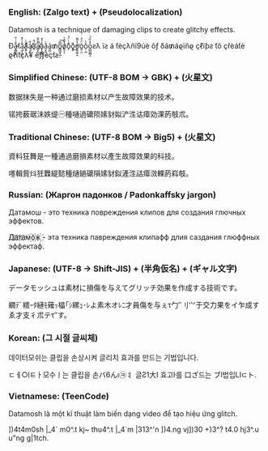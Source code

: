 ### English: (Zalgo text) + (Pseudolocalization)
Datamosh is a technique of damaging clips to create glitchy effects.

Ða̵̝̻͔͎͋̇͑̆ƭą̬͉̫̐͑̓̄ͅa̸͎͇͗̌͂̈̀ą̸̝̼̦̤̇̐ǎ̛͍́̑a̸̲͙͛̐̄̎̚͜a̢̨̝̟͎̾̔̊ǎ̤̞͈͑a͈̪̣̍₥o̻̪̬̘̲͆͂͠o̸͍̞͔̓̆̊̀o̗͊̇̇̈́̇ǫ͇͗̏̕͜ơ̬͍͚̦̯̓̊͌ò͈̦̫̈́̓o̦̣̲̊̀o̪̪͚̺̘͛̽̏̈́ƨλ ïƨ á ƭèçλñï9úè ôƒ δá₥áϱïñϱ çℓïƥƨ ƭô çřèáƭè ϱℓïƭçλ¥ èƒƒèçƭƨ.

### Simplified Chinese: (UTF-8 BOM → GBK) + (火星文)
数据抹失是一种通过磨损素材以产生故障效果的技术。

锘挎薮琚沬妷缇㊀種嗵過礳陨嫊豺姒浐泩诂瘴効淉菂攲朮。

### Traditional Chinese: (UTF-8 BOM → Big5) + (火星文)
資料狂舞是一種通過磨損素材以產生故障效果的科技。

嚜輯貲炓狅橆緹懿種熥鐹礳隕嫊豺鉯滻泩詁瘴滧輠菂嵙攲。

### Russian: (Жаргон падонков / Padonkaffsky jargon)
Датамош - это техника повреждения клипов для создания глючных эффектов.

Д҉а҉т҉а҉м꙰о꙰ж꙰ - эта техника павреждения клипафф длия саздания глюффных эффектаф.

### Japanese: (UTF-8 → Shift-JIS) + (半角仮名) + (ギャル文字)
データモッシュは素材に損傷を与えてグリッチ効果を作成する技術です。

繝ﾃﾞ繧ｰﾀ縺ﾓ薙ｯ橸｢ｼ縲ｭ･ﾚよ素木オﾚﾆ才員傷を与ぇτ勹″⺉⺍于交力果をイ乍成すゑ才支彳朮テτ″す。

### Korean: (그 시절 글씨체)
데이터모쉬는 클립을 손상시켜 글리치 효과를 만드는 기법입니다.

ﾧￇ○lﾼￂ모수ￜ는 클립을 손バ6んı㉪丬 글Ƨ1大I 효고ŀ를 口ざ드는 ブl법입LI⊂ト.

### Vietnamese: (TeenCode)
Datamosh là một kĩ thuật làm biến dạng video để tạo hiệu ứng glitch.

])4t4m0sh |_4\` m0^.t kj~ thu4^.t |_4\`m |313^'n ])4.ng vj])30 +)3^? t4.0 hj3^.u u"ng g|1tch.
